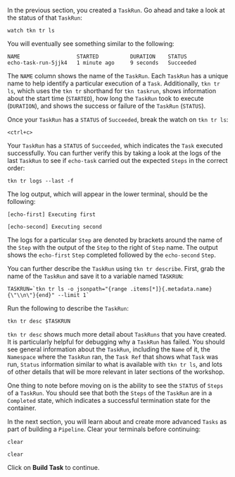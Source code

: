 In the previous section, you created a `TaskRun`. Go ahead and take a look at 
the status of that `TaskRun`:

```execute-1
watch tkn tr ls
```

You will eventually see something similar to the following:

```
NAME                  STARTED          DURATION    STATUS
echo-task-run-5jjk4   1 minute ago     9 seconds   Succeeded
```

The `NAME` column shows the name of the `TaskRun`. Each `TaskRun` has a unique 
name to help identify a particular execution of a `Task`. Additionally, `tkn tr ls`, 
which uses the `tkn tr` shorthand for `tkn taskrun`, shows information about the 
start time (`STARTED`), how long the `TaskRun` took to execute (`DURATION`), and 
shows the success or failure of the `TaskRun` (`STATUS`).

Once your `TaskRun` has a `STATUS` of `Succeeded`, break the watch on `tkn tr ls`:

```execute-1
<ctrl+c>
```

Your `TaskRun` has a `STATUS` of `Succeeded`, which indicates the `Task` executed successfully. 
You can further verify this by taking a look at the logs of the last `TaskRun` to see if 
`echo-task` carried out the expected `Steps` in the correct order:

```execute-2
tkn tr logs --last -f
```

The log output, which will appear in the lower terminal, should be the following:

```
[echo-first] Executing first

[echo-second] Executing second
```

The logs for a particular `Step` are denoted by brackets around the name of the `Step` with the 
output of the `Step` to the right of `Step` name. The output shows the `echo-first` `Step` completed 
followed by the `echo-second` `Step`. 

You can further describe the `TaskRun` using `tkn tr describe`. First, grab the name of the `TaskRun` 
and save it to a variable named `TASKRUN`:

```execute-1
TASKRUN=`tkn tr ls -o jsonpath="{range .items[*]}{.metadata.name}{\"\\n\"}{end}" --limit 1`
```

Run the following to describe the `TaskRun`:

```execute-1
tkn tr desc $TASKRUN
```

`tkn tr desc` shows much more detail about `TaskRuns` that you have created. It is particularly helpful 
for debugging why a `TaskRun` has failed. You should see general information about the `TaskRun`, including 
the `Name` of it, the `Namespace` where the `TaskRun` ran, the `Task Ref` that shows what `Task` was run, 
`Status` information similar to what is available with `tkn tr ls`, and lots of other details that will be more 
relevant in later sections of the workshop. 

One thing to note before moving on is the ability to see the `STATUS` of `Steps` of a `TaskRun`. You should see 
that both the `Steps` of the `TaskRun` are in a `Completed` state, which indicates a successful termination state for 
the container.

In the next section, you will learn about and create more advanced `Tasks` as part of building a `Pipeline`. Clear 
your terminals before continuing:

```execute-1 
clear
```

```execute-2
clear
```

Click on **Build Task** to continue.